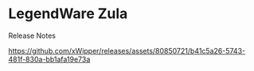 # LegendWare Zula
Release Notes


https://github.com/xWipper/releases/assets/80850721/b41c5a26-5743-481f-830a-bb1afa19e73a

